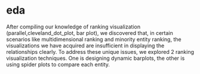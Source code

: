 # eda
After compiling our knowledge of ranking visualization (parallel,cleveland_dot_plot, bar plot), we discovered that, in certain scenarios like multidimensional ranking and minority entity ranking, the visualizations we have acquired are insufficient in displaying the relationships clearly. To address these unique issues, we explored 2 ranking visualization techniques. One is designing dynamic barplots, the other is using spider plots to compare each entity. 
